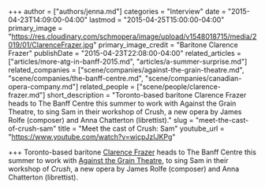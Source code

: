 +++
author = ["authors/jenna.md"]
categories = "Interview"
date = "2015-04-23T14:09:00-04:00"
lastmod = "2015-04-25T15:00:00-04:00"
primary_image = "https://res.cloudinary.com/schmopera/image/upload/v1548018715/media/2019/01/ClarenceFrazer.jpg"
primary_image_credit = "Baritone Clarence Frazer"
publishDate = "2015-04-23T22:08:00-04:00"
related_articles = ["articles/more-atg-in-banff-2015.md", "articles/a-summer-surprise.md"]
related_companies = ["scene/companies/against-the-grain-theatre.md", "scene/companies/the-banff-centre.md", "scene/companies/canadian-opera-company.md"]
related_people = ["scene/people/clarence-frazer.md"]
short_description = "Toronto-based baritone Clarence Frazer heads to The Banff Centre this summer to work with Against the Grain Theatre, to sing Sam in their workshop of Crush, a new opera by James Rolfe (composer) and Anna Chatterton (librettist)."
slug = "meet-the-cast-of-crush-sam"
title = "Meet the cast of Crush: Sam"
youtube_url = "https://www.youtube.com/watch?v=wjcpJzIJKPg"

+++
Toronto-based baritone [Clarence Frazer](https://twitter.com/clarencefrazer) heads to The Banff Centre this summer to work with [Against the Grain Theatre](http://againstthegraintheatre.com/), to sing Sam in their workshop of *Crush*, a new opera by James Rolfe (composer) and Anna Chatterton (librettist).